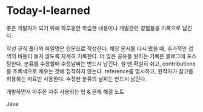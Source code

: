 # Today-I-learned

좋은 개발자가 되기 위해 하루동안 학습한 내용이나 개발관련 경험들을 기록으로 남긴다.


작성 규칙
폴더와 파일명은 영문으로 작성한다.
해당 문서를 다시 봤을 때, 추가적인 검색의 비용이 들지 않도록 자세히 기록한다.
더 많은 공유를 원하는 기록은 블로그에 포스팅한다.
분류를 수정할때 수정날짜는 반드시 남긴다.
쉴 땐 확실히 쉬고, contributions를 초록색으로 채우는 것에 집착하지 않는다.
reference를 명시하고, 원작자가 참고를 허용하는 자료만 사용한다.
수정한 분류의 날짜는 반드시 남긴다.

개발하면서 마주한 자주 사용되는 팁 & 문제 해결 노트

Java
